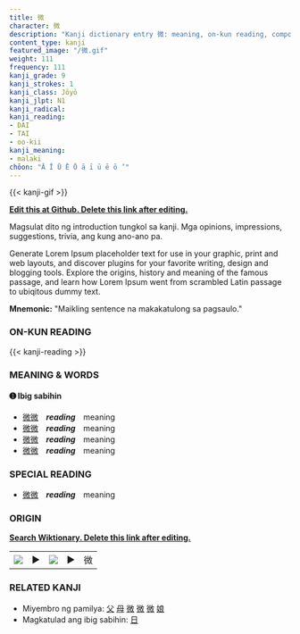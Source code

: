```yaml
---
title: 微
character: 微
description: "Kanji dictionary entry 微: meaning, on-kun reading, compounds, origin, related kanji"
content_type: kanji
featured_image: "/微.gif"
weight: 111
frequency: 111
kanji_grade: 9
kanji_strokes: 1
kanji_class: Jōyō
kanji_jlpt: N1
kanji_radical: 
kanji_reading: 
- DAI
- TAI
- oo-kii
kanji_meaning:
- malaki
chōon: "Ā Ī Ū Ē Ō ā ī ū ē ō ’"
---
```

[//]: # (Don't edit the line below. Kanji animated GIF code is automatically generated.)
{{< kanji-gif >}}

[//]: # (Edit below this line.)

**[Edit this at Github. Delete this link after editing.](https://github.com/tim0g/tim/tree/main/content/kanji/微/index.md)**

Magsulat dito ng introduction tungkol sa kanji. Mga opinions, impressions, suggestions, trivia, ang kung ano-ano pa.

Generate Lorem Ipsum placeholder text for use in your graphic, print and web layouts, and discover plugins for your favorite writing, design and blogging tools. Explore the origins, history and meaning of the famous passage, and learn how Lorem Ipsum went from scrambled Latin passage to ubiqitous dummy text.
 
**Mnemonic:** "Maikling sentence na makakatulong sa pagsaulo."

### ON-KUN READING

[//]: # (Don't edit the line below. ON-KUN READING code is automatically generated.)
{{< kanji-reading >}}

### MEANING & WORDS

#### ➊ **Ibig sabihin**
  - [微](../微)[微](../微)　***reading***　meaning
  - [微](../微)[微](../微)　***reading***　meaning
  - [微](../微)[微](../微)　***reading***　meaning
  - [微](../微)[微](../微)　***reading***　meaning

### SPECIAL READING
  - [微](../微)[微](../微)　***reading***　meaning

### ORIGIN

**[Search Wiktionary. Delete this link after editing.](https://wiktionary.org/wiki/微)**
<table class="kanji-table"><tr><td>
<img src="60px-微-bronze.svg.png">
</td><td>▶</td><td>
<img src="60px-微-oracle.svg.png">
</td><td>▶</td>
<td class="kanji-origin">微</td>
</tr></table>

### RELATED KANJI
- Miyembro ng pamilya: [父](../父) [母](../母) [微](../微) [微](../微) [微](../微) [娘](../娘)
- Magkatulad ang ibig sabihin: [日](../日)
